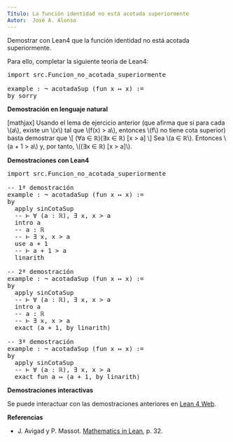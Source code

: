 ```yaml
---
Título: La función identidad no está acotada superiormente
Autor:  José A. Alonso
---
```


Demostrar con Lean4 que la función identidad no está acotada superiormente.

Para ello, completar la siguiente teoría de Lean4:

<pre lang="lean">
import src.Funcion_no_acotada_superiormente

example : ¬ acotadaSup (fun x ↦ x) :=
by sorry
</pre>
<!--more-->

<b>Demostración en lenguaje natural</b>

[mathjax]
Usando el lema de ejercicio anterior (que afirma que si para cada \\(a\\), existe un \\(x\\) tal que \\(f(x) > a\\), entonces \\(f\\) no tiene cota superior) basta demostrar que
\\[ (∀a ∈ ℝ)(∃x ∈ ℝ) [x > a] \\]
Sea \\(a ∈ ℝ\\). Entonces \\(a + 1 > a\\) y, por tanto, \\((∃x ∈ ℝ) [x > a]\\).

<b>Demostraciones con Lean4</b>

<pre lang="lean">
import src.Funcion_no_acotada_superiormente

-- 1ª demostración
example : ¬ acotadaSup (fun x ↦ x) :=
by
  apply sinCotaSup
  -- ⊢ ∀ (a : ℝ), ∃ x, x > a
  intro a
  -- a : ℝ
  -- ⊢ ∃ x, x > a
  use a + 1
  -- ⊢ a + 1 > a
  linarith

-- 2ª demostración
example : ¬ acotadaSup (fun x ↦ x) :=
by
  apply sinCotaSup
  -- ⊢ ∀ (a : ℝ), ∃ x, x > a
  intro a
  -- a : ℝ
  -- ⊢ ∃ x, x > a
  exact ⟨a + 1, by linarith⟩

-- 3ª demostración
example : ¬ acotadaSup (fun x ↦ x) :=
by
  apply sinCotaSup
  -- ⊢ ∀ (a : ℝ), ∃ x, x > a
  exact fun a ↦ ⟨a + 1, by linarith⟩
</pre>

<b>Demostraciones interactivas</b>

Se puede interactuar con las demostraciones anteriores en <a href="https://live.lean-lang.org/#url=https://raw.githubusercontent.com/jaalonso/Calculemus2/main/src/La_identidad_no_esta_acotada_superiormente.lean" rel="noopener noreferrer" target="_blank">Lean 4 Web</a>.

<b>Referencias</b>

<ul>
<li> J. Avigad y P. Massot. <a href="https://bit.ly/3U4UjBk">Mathematics in Lean</a>, p. 32.</li>
</ul>
